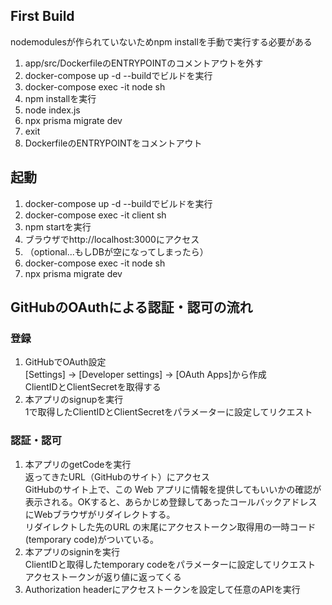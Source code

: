 ## First Build
nodemodulesが作られていないためnpm installを手動で実行する必要がある
1. app/src/DockerfileのENTRYPOINTのコメントアウトを外す
2. docker-compose up -d --buildでビルドを実行
3. docker-compose exec -it node sh
4. npm installを実行
5. node index.js
6. npx prisma migrate dev
7. exit
8. DockerfileのENTRYPOINTをコメントアウト

## 起動
1. docker-compose up -d --buildでビルドを実行
2. docker-compose exec -it client sh
3. npm startを実行
4. ブラウザでhttp://localhost:3000にアクセス
5. （optional...もしDBが空になってしまったら）
6. docker-compose exec -it node sh
7. npx prisma migrate dev

## GitHubのOAuthによる認証・認可の流れ
### 登録
1. GitHubでOAuth設定  
[Settings] -> [Developer settings] -> [OAuth Apps]から作成  
ClientIDとClientSecretを取得する
2. 本アプリのsignupを実行  
1で取得したClientIDとClientSecretをパラメーターに設定してリクエスト

### 認証・認可
1. 本アプリのgetCodeを実行  
返ってきたURL（GitHubのサイト）にアクセス  
GitHubのサイト上で、この Web アプリに情報を提供してもいいかの確認が表示される。OKすると、あらかじめ登録してあったコールバックアドレスにWebブラウザがリダイレクトする。  
リダイレクトした先のURL の末尾にアクセストークン取得用の一時コード(temporary code)がついている。
1. 本アプリのsigninを実行  
ClientIDと取得したtemporary codeをパラメーターに設定してリクエスト  
アクセストークンが返り値に返ってくる
5. Authorization headerにアクセストークンを設定して任意のAPIを実行
